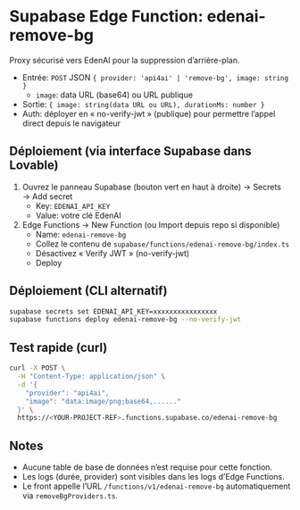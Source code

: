 # Supabase Edge Function: edenai-remove-bg

Proxy sécurisé vers EdenAI pour la suppression d’arrière-plan.

- Entrée: `POST` JSON `{ provider: 'api4ai' | 'remove-bg', image: string }`
  - `image`: data URL (base64) ou URL publique
- Sortie: `{ image: string(data URL ou URL), durationMs: number }`
- Auth: déployer en « no-verify-jwt » (publique) pour permettre l’appel direct depuis le navigateur

## Déploiement (via interface Supabase dans Lovable)
1) Ouvrez le panneau Supabase (bouton vert en haut à droite) → Secrets → Add secret
   - Key: `EDENAI_API_KEY`
   - Value: votre clé EdenAI
2) Edge Functions → New Function (ou Import depuis repo si disponible)
   - Name: `edenai-remove-bg`
   - Collez le contenu de `supabase/functions/edenai-remove-bg/index.ts`
   - Désactivez « Verify JWT » (no-verify-jwt)
   - Deploy

## Déploiement (CLI alternatif)
```bash
supabase secrets set EDENAI_API_KEY=xxxxxxxxxxxxxxxx
supabase functions deploy edenai-remove-bg --no-verify-jwt
```

## Test rapide (curl)
```bash
curl -X POST \
  -H "Content-Type: application/json" \
  -d '{
    "provider": "api4ai",
    "image": "data:image/png;base64,......"
  }' \
  https://<YOUR-PROJECT-REF>.functions.supabase.co/edenai-remove-bg
```

## Notes
- Aucune table de base de données n’est requise pour cette fonction.
- Les logs (durée, provider) sont visibles dans les logs d’Edge Functions.
- Le front appelle l’URL `/functions/v1/edenai-remove-bg` automatiquement via `removeBgProviders.ts`.
